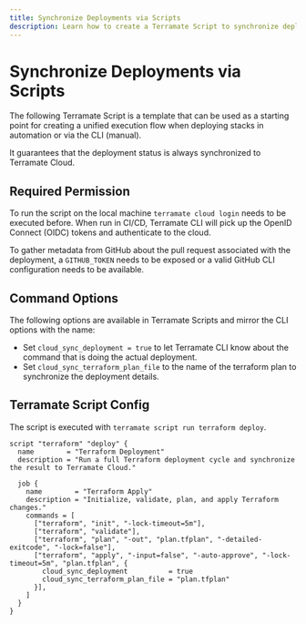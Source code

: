 ```yaml
---
title: Synchronize Deployments via Scripts
description: Learn how to create a Terramate Script to synchronize deployment status, logs and details with Terramate CLI to Terramate Cloud in automation.
---
```


# Synchronize Deployments via Scripts

The following Terramate Script is a template that can be used as a starting point for creating a unified execution flow when deploying stacks in automation or via the CLI (manual).

It guarantees that the deployment status is always synchronized to Terramate Cloud.

## Required Permission

To run the script on the local machine `terramate cloud login` needs to be executed before.
When run in CI/CD, Terramate CLI will pick up the OpenID Connect (OIDC) tokens and authenticate to the cloud.

To gather metadata from GitHub about the pull request associated with the deployment, a `GITHUB_TOKEN` needs to be exposed or a valid GitHub CLI configuration needs to be available.

## Command Options

The following options are available in Terramate Scripts and mirror the CLI options with the name:

- Set `cloud_sync_deployment = true` to let Terramate CLI know about the command that is doing the actual deployment.
- Set `cloud_sync_terraform_plan_file` to the name of the terraform plan to synchronize the deployment details.

## Terramate Script Config

The script is executed with `terramate script run terraform deploy`.

```hcl
script "terraform" "deploy" {
  name        = "Terraform Deployment"
  description = "Run a full Terraform deployment cycle and synchronize the result to Terramate Cloud."

  job {
    name        = "Terraform Apply"
    description = "Initialize, validate, plan, and apply Terraform changes."
    commands = [
      ["terraform", "init", "-lock-timeout=5m"],
      ["terraform", "validate"],
      ["terraform", "plan", "-out", "plan.tfplan", "-detailed-exitcode", "-lock=false"],
      ["terraform", "apply", "-input=false", "-auto-approve", "-lock-timeout=5m", "plan.tfplan", {
        cloud_sync_deployment          = true
        cloud_sync_terraform_plan_file = "plan.tfplan"
      }],
    ]
  }
}
```
